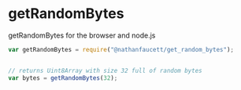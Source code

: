 getRandomBytes
=======

getRandomBytes for the browser and node.js

```javascript
var getRandomBytes = require("@nathanfaucett/get_random_bytes");


// returns Uint8Array with size 32 full of random bytes
var bytes = getRandomBytes(32);
```
